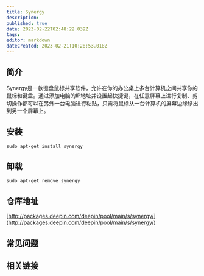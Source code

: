 ```yaml
---
title: Synergy
description: 
published: true
date: 2023-02-22T02:48:22.039Z
tags: 
editor: markdown
dateCreated: 2023-02-21T10:28:53.018Z
---
```


## 简介

Synergy是一款键盘鼠标共享软件，允许在你的办公桌上多台计算机之间共享你的鼠标和键盘。通过添加电脑的IP地址并设置起快捷键，在任意屏幕上进行复制、剪切操作都可以在另外一台电脑进行粘贴，只需将鼠标从一台计算机的屏幕边缘移出到另一个屏幕上。

## 安装

`sudo apt-get install synergy`

## 卸载

`sudo apt-get remove synergy`

## 仓库地址

[http://packages.deepin.com/deepin/pool/main/s/synergy/](http://packages.deepin.com/deepin/pool/main/s/synergy/)

## 常见问题

## 相关链接
